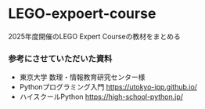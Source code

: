 # LEGO-expoert-course
2025年度開催のLEGO Expert Courseの教材をまとめる


### 参考にさせていただいた資料
- 東京大学 数理・情報教育研究センター様
- Pythonプログラミング入門  https://utokyo-ipp.github.io/
- ハイスクールPython  https://high-school-python.jp/
